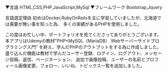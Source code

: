 ▼言語
HTML,CSS,PHP,JavaScript,MySql
▼フレームワーク
Bootstrap,Jquery

言語選定理由
初めはDocker,RubyOnRailsを主に学習していましたが、北海道では需要が無い事を知った為、
多くの実績があるPHPを使用しました。

この度はお忙しい中、ポートフォリオを見てくださってありがとうございます。
本アプリはUdemyの教材"PHP+MySQL（MariaDB） Webサーバーサイドプログラミング入門"
を終え、学んだPHPのアウトプットをする為に作成しました。
盛り込んだ機能は教材で学んだユーザー登録、ログイン、ログアウト、メッセージ投稿、返信、ページネーション、
追加で画像投稿、ユーザーの名前とプロフィール画像変更、フォロー、いいね、トピックス一覧を追加しました。

